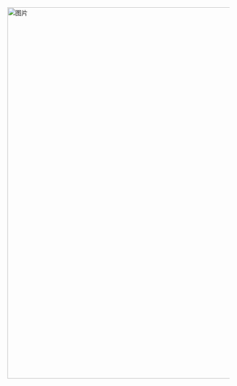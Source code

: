 <img width="1528" height="842" alt="图片" src="https://github.com/user-attachments/assets/baaa8c11-d586-4e25-93bc-9be2b84b1065" />
